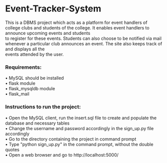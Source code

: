 # Event-Tracker-System
This is a DBMS project which acts as a platform for event handlers of college clubs and students of the college. It enables event handlers to announce upcoming events and students  
to register for these events. Students can also choose to be notified via mail whenever a particular club announces an event. The site also keeps track of and displays all the   
events attended by the user.

### Requirements:  
• MySQL should be installed  
• flask module  
• flask_mysqldb module  
• flask_mail  

### Instructions to run the project:  
• Open the MySQL client, run the insert.sql file to create and populate the database and necessary tables  
• Change the username and password accordingly in the sign_up.py file accordingly  
• Go to the directory containing the project in command prompt   
• Type "python sign_up.py" in the command prompt, without the double quotes  
• Open a web browser and go to http://localhost:5000/
